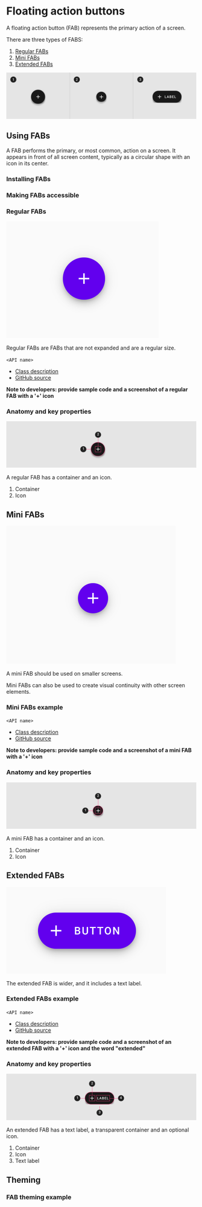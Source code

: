 <!--docs:
title: "Floating action button"
layout: detail
section: components
excerpt: "A floating action button (FAB) represents the primary action of a screen."
iconId: 
path: /catalog/floating-action-button/
-->

# Floating action buttons

A floating action button (FAB) represents the primary action of a screen.

There are three types of FABS:

1. [Regular FABs](#regular-fabs)
2. [Mini FABs](#mini-fabs)
3. [Extended FABs](#extended-fabs)

![Regular FAB example](assets/FAB_types.png)

## Using FABs

A FAB performs the primary, or most common, action on a screen. It appears in front of all screen content, typically as a circular shape with an icon in its center. 

### Installing FABs

### Making FABs accessible

### Regular FABs

![Regular FAB example](assets/regular-FAB.png)

Regular FABs are FABs that are not expanded and are a regular size.

`<API name>`
* [Class description]()
* [GitHub source]()

**Note to developers: provide sample code and a screenshot of a regular FAB with a '+' icon**

### Anatomy and key properties

![Regular FAB anatomy diagram](assets/FAB_anatomy-long.png)

A regular FAB has a container and an icon.

1. Container
1. Icon


## Mini FABs

![Mini FAB example](assets/mini-FAB.png)

A mini FAB should be used on smaller screens.

Mini FABs can also be used to create visual continuity with other screen elements.

### Mini FABs example

`<API name>`
* [Class description]()
* [GitHub source]()

**Note to developers: provide sample code and a screenshot of a mini FAB with a '+' icon**
### Anatomy and key properties


![Mini FAB anatomy diagram](assets/miniFAB_anatomy-long.png)

A mini FAB has a container and an icon.


1. Container
1. Icon



## Extended FABs

![Extended FAB example](assets/extended-FAB.png)

The extended FAB is wider, and it includes a text label.

### Extended FABs example

`<API name>`
* [Class description]()
* [GitHub source]()

**Note to developers: provide sample code and a screenshot of an extended FAB with a '+' icon and the word "extended"**

### Anatomy and key properties

![Extended FAB anatomy diagram](assets/extended-FAB_anatomy-long.png)

An extended FAB has a text label, a transparent container and an optional icon.

1. Container
1. Icon
1. Text label

## Theming

### FAB theming example



